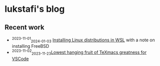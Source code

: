 # lukstafi's blog

## Recent work

- <sup>2023-11-01</sup><sub>2024-01-03</sub> [Installing Linux distributions in WSL](notes/WSL_install_new_distro.md) with a note on installing FreeBSD
- <sup>2023-11-02</sup><sub>2023-11-23</sub>[Lowest hanging fruit of TeXmacs greatness for VSCode](notes/VSCode_extension_WYSIWYG_KaTeX.md)
